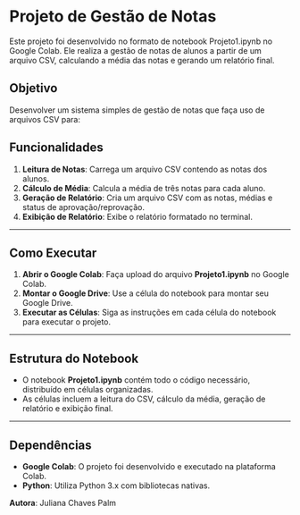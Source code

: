 # **Projeto de Gestão de Notas**

Este projeto foi desenvolvido no formato de notebook Projeto1.ipynb no Google Colab. Ele realiza a gestão de notas de alunos a partir de um arquivo CSV, calculando a média das notas e gerando um relatório final.

## **Objetivo**

Desenvolver um sistema simples de gestão de notas que faça uso de arquivos CSV para:

## **Funcionalidades**

1. **Leitura de Notas**: Carrega um arquivo CSV contendo as notas dos alunos.
2. **Cálculo de Média**: Calcula a média de três notas para cada aluno.
3. **Geração de Relatório**: Cria um arquivo CSV com as notas, médias e status de aprovação/reprovação.
4. **Exibição de Relatório**: Exibe o relatório formatado no terminal.

---

## **Como Executar**

1. **Abrir o Google Colab**: Faça upload do arquivo **Projeto1.ipynb** no Google Colab.
2. **Montar o Google Drive**: Use a célula do notebook para montar seu Google Drive.
3. **Executar as Células**: Siga as instruções em cada célula do notebook para executar o projeto.

---

## **Estrutura do Notebook**

- O notebook **Projeto1.ipynb** contém todo o código necessário, distribuído em células organizadas.
- As células incluem a leitura do CSV, cálculo da média, geração de relatório e exibição final.

---

## **Dependências**

- **Google Colab**: O projeto foi desenvolvido e executado na plataforma Colab.
- **Python**: Utiliza Python 3.x com bibliotecas nativas.

**Autora**: Juliana Chaves Palm
